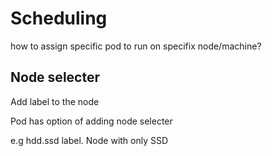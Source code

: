 # Scheduling

how to assign specific pod to run on specifix node/machine?

## Node selecter

 Add label to the node
 
 Pod has option of adding node selecter
 
 e.g hdd.ssd label. Node with only SSD
 
 
